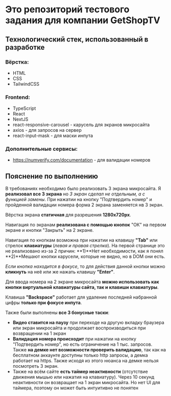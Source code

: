 # Это репозиторий тестового задания для компании GetShopTV

## Технологический стек, использованный в разработке
### Вёрстка:
- HTML
- CSS
- TailwindCSS
### Frontend:
- TypeScript
- React 
- NextJS
- react-responsive-carousel - карусель для экранов микросайта
- axios - для запросов на сервер
- react-input-mask - для маски инпута
### Дополнительные сервисы:
- https://numverify.com/documentation - для валидации номеров

## Пояснение по выполнению

В требованиях необходимо было реализовать 3 экрана микросайта. Я **реализовал все 3 экрана** но *3 экран сделал не отдельным, а с функцией замены*. При нажатии на кнопку "Подтвердить номер" и пройденной валидации номера форма 2 экрана заменяется нв 3 экран.

Вёрстка экрана **статичная** для разрешения **1280x720px**.

Навигация по экранам **реализована с помощью кнопок** "ОК" на первом экране и кнопки "Закрыть" на 2 экране.

Навигация по кнопкам возможна при нажатии на клавишу **"Tab"** или стрелок **клавиатуры** (_левая и правая стрелка_). На первой странице это не реализовано из-за 2 причин: **1)**Нет необходимости, как я понял **2)**Мешают кнопки карусели, которые не видно, но в DOM они есть.

*Если кнопка находится в фокусе*, то для действия данной кнопки можно **кликнуть** на неё или же нажать клавишу **"Enter"**.

Для ввода номера на 2 экране микросайта **можно использовать как кнопки виртуальной клавиатуры сайта, так и клавиши клавиатуры**.

Клавиша **"Backspace"** работает для удаление последней набранной цифры **только при фокусе инпута**.

Также были выполнены **все 3 бонусные таски**:
- **Видео ставится на паузу** при переходе на другую вкладку браузера или экран микросайта и продолжает воспроизводиться при возвращении на 1 экран
- **Валидация номера происходит** при нажатии на кнопку "Подтвердить номер", но есть ограничение на 1 тыс. запросов. Также **на демке нет возможности проверить валидацию**, так как на бесплатном аккаунте доступны только http запросы, а демка работает на https. Также исходя из этого нюанса на демке нельзя посмотреть 3 экран.
- Также на всём сайте **есть таймер неактивности** (отсутствие движения мышью или нажатия на клавиатуру). Через 10 секунд неактивности он возвращает на 1 экран микросайта. Но нет UI для таймера, поэтому он может быть интуитивно не понятен


